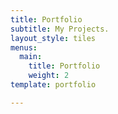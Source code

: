 ```yaml
---
title: Portfolio
subtitle: My Projects.
layout_style: tiles
menus:
  main:
    title: Portfolio
    weight: 2
template: portfolio

---
```

